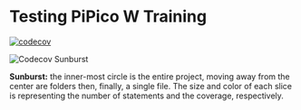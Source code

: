 # Testing PiPico W Training

[![codecov](https://codecov.io/gh/ikostan/pico/branch/master/graph/badge.svg?token=UV5L6GPUG8)](https://codecov.io/gh/ikostan/pico)

![Codecov Sunburst](https://codecov.io/gh/ikostan/pico/graphs/sunburst.svg?token=UV5L6GPUG8)

**Sunburst:** the inner-most circle is the entire project, moving away 
from the center are folders then, finally, a single file. The size and 
color of each slice is representing the number of statements and the 
coverage, respectively.